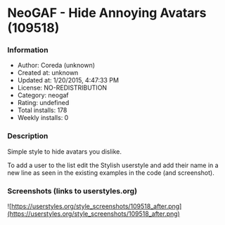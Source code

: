# NeoGAF - Hide Annoying Avatars (109518)

### Information
- Author: Coreda (unknown)
- Created at: unknown
- Updated at: 1/20/2015, 4:47:33 PM
- License: NO-REDISTRIBUTION
- Category: neogaf
- Rating: undefined
- Total installs: 178
- Weekly installs: 0


### Description
Simple style to hide avatars you dislike.

To add a user to the list edit the Stylish userstyle and add their name in a new line as seen in the existing examples in the code (and screenshot).


### Screenshots (links to userstyles.org)
![https://userstyles.org/style_screenshots/109518_after.png](https://userstyles.org/style_screenshots/109518_after.png)


